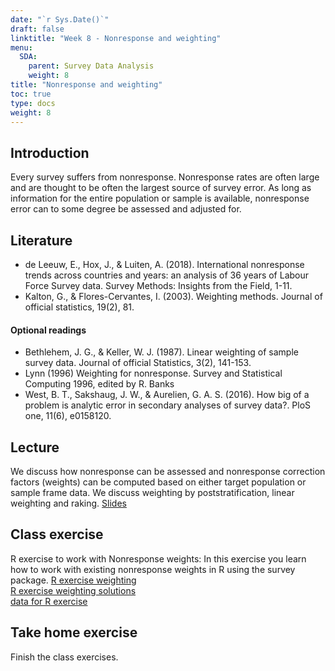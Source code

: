 ```yaml
---
date: "`r Sys.Date()`"
draft: false
linktitle: "Week 8 - Nonresponse and weighting"
menu:
  SDA:
    parent: Survey Data Analysis
    weight: 8
title: "Nonresponse and weighting"
toc: true
type: docs
weight: 8
---
```


## Introduction

Every survey suffers from nonresponse. Nonresponse rates are often large and are thought to be often the largest source of survey error. As long as information for the entire population or sample is available, nonresponse error can to some degree be assessed and adjusted for.

## Literature

-	de Leeuw, E., Hox, J., & Luiten, A. (2018). International nonresponse trends across countries and years: an analysis of 36 years of Labour Force Survey data. Survey Methods: Insights from the Field, 1-11.
-	Kalton, G., & Flores-Cervantes, I. (2003). Weighting methods. Journal of official statistics, 19(2), 81.

#### Optional readings

-	Bethlehem, J. G., & Keller, W. J. (1987). Linear weighting of sample survey data. Journal of official Statistics, 3(2), 141-153.
-	Lynn (1996) Weighting for nonresponse. Survey and Statistical Computing 1996, edited by R. Banks
-	West, B. T., Sakshaug, J. W., & Aurelien, G. A. S. (2016). How big of a problem is analytic error in secondary analyses of survey data?. PloS one, 11(6), e0158120.

## Lecture
We discuss how nonresponse can be assessed and nonresponse correction factors (weights) can be computed based on either target population or sample frame data. We discuss weighting by poststratification, linear weighting and raking. 
[Slides](/files/SDA/week8/lecture_week_8.pdf)  

## Class exercise
R exercise to work with Nonresponse weights: In this exercise you learn how to work with existing nonresponse weights in R using the survey package.
[R exercise weighting](/files/SDA/week8/class_exercise_week_8.pdf)  
[R exercise weighting solutions](/files/SDA/week8/class_exercise_week_8.Rmd)  
[data for R exercise](/files/SDA/week8/ESSR5_HUSK.RDS)  

## Take home exercise
Finish the class exercises.


